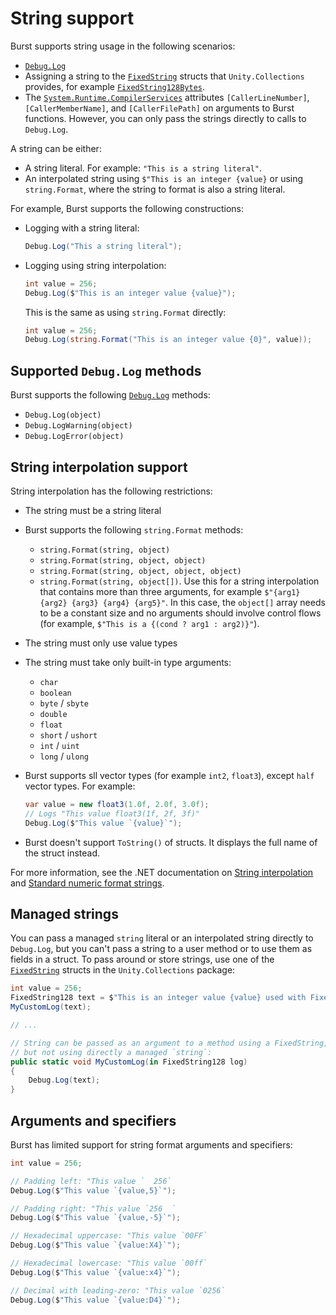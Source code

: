 # String support

Burst supports string usage in the following scenarios:

* [`Debug.Log`](https://docs.unity3d.com/ScriptReference/Debug.Log.html)
* Assigning a string to the [`FixedString`](https://docs.unity3d.com/Packages/com.unity.collections@2.2/api/Unity.Collections.FixedString.html) structs that `Unity.Collections` provides, for example [`FixedString128Bytes`](https://docs.unity3d.com/Packages/com.unity.collections@2.2/api/Unity.Collections.FixedString128Bytes.html).
* The [`System.Runtime.CompilerServices`](https://docs.microsoft.com/en-us/dotnet/api/system.runtime.compilerservices?view=net-6.0) attributes `[CallerLineNumber]`, `[CallerMemberName]`, and `[CallerFilePath]` on arguments to Burst functions. However, you can only pass the strings directly to calls to `Debug.Log`.

A string can be either:
* A string literal. For example: `"This is a string literal"`.
* An interpolated string using `$"This is an integer {value}` or using `string.Format`, where the string to format is also a string literal.

For example, Burst supports the following constructions:

* Logging with a string literal:

    ```c#
    Debug.Log("This a string literal");
   ```

* Logging using string interpolation:

    ```c#
    int value = 256;
    Debug.Log($"This is an integer value {value}"); 
    ```

    This is the same as using `string.Format` directly:

    ```c#
    int value = 256;
    Debug.Log(string.Format("This is an integer value {0}", value));
    ```

## Supported `Debug.Log` methods

Burst supports the following [`Debug.Log`](https://docs.unity3d.com/ScriptReference/Debug.Log.html) methods:

* `Debug.Log(object)`
* `Debug.LogWarning(object)`
* `Debug.LogError(object)`

## String interpolation support

String interpolation has the following restrictions:

* The string must be a string literal
* Burst supports the following `string.Format` methods:
    * `string.Format(string, object)` 
    * `string.Format(string, object, object)` 
    * `string.Format(string, object, object, object)`
    * `string.Format(string, object[])`. Use this for a string interpolation that contains more than three arguments, for example `$"{arg1} {arg2} {arg3} {arg4} {arg5}"`. In this case, the `object[]` array needs to be a constant size and no arguments should involve control flows (for example, `$"This is a {(cond ? arg1 : arg2)}"`).
* The string must only use value types
* The string must take only built-in type arguments:
    * `char`
    * `boolean` 
    * `byte` / `sbyte`
    * `double`
    * `float`
    * `short` / `ushort`
    * `int` / `uint`
    * `long` / `ulong`
* Burst supports sll vector types (for example `int2`, `float3`), except `half` vector types. For example:

    ```c#
    var value = new float3(1.0f, 2.0f, 3.0f);
    // Logs "This value float3(1f, 2f, 3f)"
    Debug.Log($"This value `{value}`");
* Burst doesn't support `ToString()` of structs. It displays the full name of the struct instead.

For more information, see the .NET documentation on [String interpolation](https://docs.microsoft.com/en-us/dotnet/csharp/language-reference/tokens/interpolated) and  [Standard numeric format strings](https://docs.microsoft.com/en-us/dotnet/standard/base-types/standard-numeric-format-strings).

## Managed strings

You can pass a managed `string` literal or an interpolated string directly to `Debug.Log`, but you can't pass a string to a user method or to use them as fields in a struct. To pass around or store strings, use one of the [`FixedString`](https://docs.unity3d.com/Packages/com.unity.collections@1.2/api/Unity.Collections.FixedString.html) structs in the `Unity.Collections` package:

```c#
int value = 256;
FixedString128 text = $"This is an integer value {value} used with FixedString128";
MyCustomLog(text);

// ...

// String can be passed as an argument to a method using a FixedString, 
// but not using directly a managed `string`:
public static void MyCustomLog(in FixedString128 log)
{
    Debug.Log(text);
}
```

## Arguments and specifiers

Burst has limited support for string format arguments and specifiers:

```c#
int value = 256;

// Padding left: "This value `  256`
Debug.Log($"This value `{value,5}`");

// Padding right: "This value `256  `
Debug.Log($"This value `{value,-5}`");

// Hexadecimal uppercase: "This value `00FF`
Debug.Log($"This value `{value:X4}`");

// Hexadecimal lowercase: "This value `00ff`
Debug.Log($"This value `{value:x4}`");

// Decimal with leading-zero: "This value `0256`
Debug.Log($"This value `{value:D4}`");
```
